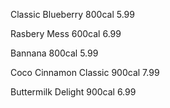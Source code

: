 Classic Blueberry
800cal
5.99

Rasbery Mess
600cal
6.99

Bannana
800cal
5.99

Coco Cinnamon Classic
900cal
7.99

Buttermilk Delight
900cal
6.99



 

